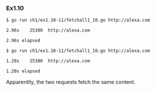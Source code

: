 ### Ex1.10
```shell
$ go run ch1/ex1.10-11/fetchall1_10.go http://alexa.com

2.96s    25380  http://alexa.com

2.96s elapsed
```

```shell
$ go run ch1/ex1.10-11/fetchall1_10.go http://alexa.com

1.20s    25380  http://alexa.com

1.20s elapsed
```

Apparentlly, the two requests fetch the same content.